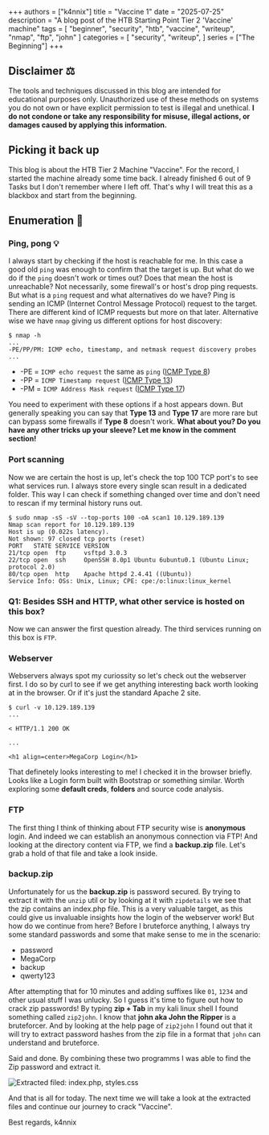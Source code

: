 +++
authors = ["k4nnix"]
title = "Vaccine 1"
date = "2025-07-25"
description = "A blog post of the HTB Starting Point Tier 2 'Vaccine' machine"
tags = [
    "beginner",
    "security",
    "htb",
    "vaccine",
    "writeup",
    "nmap",
    "ftp",
    "john"
]
categories = [
    "security",
    "writeup",
]
series = ["The Beginning"]
+++

## Disclaimer ⚖️
The tools and techniques discussed in this blog are intended for educational purposes only. Unauthorized use of these methods on systems you do not own or have explicit permission to test is illegal and unethical.
**I do not condone or take any responsibility for misuse, illegal actions, or damages caused by applying this information.**

## Picking it back up
This blog is about the HTB Tier 2 Machine "Vaccine". For the record, I started the machine already some time back. I already finished 6 out of 9 Tasks but I don't remember where I left off. That's why I will treat this as a blackbox and start from the beginning.

## Enumeration 🔬
### Ping, pong 💡
I always start by checking if the host is reachable for me. In this case a good old `ping` was enough to confirm that the target is up.
But what do we do if the `ping` doesn't work or times out? Does that mean the host is unreachable? Not necessarily, some firewall's or host's drop ping requests. But what is a `ping` request and what alternatives do we have? Ping is sending an ICMP (Internet Control Message Protocol) request to the target. There are different kind of ICMP requests but more on that later. Alternative wise we have `nmap` giving us different options for host discovery:

```shell
$ nmap -h
...
-PE/PP/PM: ICMP echo, timestamp, and netmask request discovery probes
...
```

- -PE = `ICMP echo request` the same as `ping` ([ICMP Type 8](https://www.iana.org/assignments/icmp-parameters/icmp-parameters.xhtml#icmp-parameters-codes-8)) 
- -PP = `ICMP Timestamp request` ([ICMP Type 13](https://www.iana.org/assignments/icmp-parameters/icmp-parameters.xhtml#icmp-parameters-codes-13))
- -PM = `ICMP Address Mask request` ([ICMP Type 17](https://www.iana.org/assignments/icmp-parameters/icmp-parameters.xhtml#icmp-parameters-codes-17))

You need to experiment with these options if a host appears down. But generally speaking you can say that **Type 13** and **Type 17** are more rare but can bypass some firewalls if **Type 8** doesn't work. **What about you? Do you have any other tricks up your sleeve? Let me know in the comment section!**

### Port scanning
Now we are certain the host is up, let's check the top 100 TCP port's to see what services run. I always store every single scan result in a dedicated folder. This way I can check if something changed over time and don't need to rescan if my terminal history runs out.

```shell
$ sudo nmap -sS -sV --top-ports 100 -oA scan1 10.129.189.139
Nmap scan report for 10.129.189.139
Host is up (0.022s latency).
Not shown: 97 closed tcp ports (reset)
PORT   STATE SERVICE VERSION
21/tcp open  ftp     vsftpd 3.0.3
22/tcp open  ssh     OpenSSH 8.0p1 Ubuntu 6ubuntu0.1 (Ubuntu Linux; protocol 2.0)
80/tcp open  http    Apache httpd 2.4.41 ((Ubuntu))
Service Info: OSs: Unix, Linux; CPE: cpe:/o:linux:linux_kernel
```

### Q1: Besides SSH and HTTP, what other service is hosted on this box?
Now we can answer the first question already. The third services running on this box is `FTP`.

### Webserver
Webservers always spot my curiossity so let's check out the webserver first. I do so by curl to see if we get anything interesting back worth looking at in the browser. Or if it's just the standard Apache 2 site.

```shell
$ curl -v 10.129.189.139
...

< HTTP/1.1 200 OK

...

<h1 align=center>MegaCorp Login</h1>
```

That definetely looks interesting to me! I checked it in the browser briefly. Looks like a Login form built with Bootstrap or something similar.
Worth exploring some **default creds**, **folders** and source code analysis.

### FTP
The first thing I think of thinking about FTP security wise is **anonymous** login. And indeed we can establish an anonymous connection via FTP!
And looking at the directory content via FTP, we find a **backup.zip** file. Let's grab a hold of that file and take a look inside.

### backup.zip
Unfortunately for us the **backup.zip** is password secured. By trying to extract it with the `unzip` util or by looking at it with `zipdetails` we see that the zip contains an index.php file. This is a very valuable target, as this could give us invaluable insights how the login of the webserver work!
But how do we continue from here? Before I bruteforce anything, I always try some standard passwords and some that make sense to me in the scenario:

- password
- MegaCorp
- backup
- qwerty123

After attempting that for 10 minutes and adding suffixes like `01`, `1234` and other usual stuff I was unlucky.
So I guess it's time to figure out how to crack zip passwords! By typing **zip + Tab** in my kali linux shell I found something called `zip2john`.
I know that **john aka John the Ripper** is a bruteforcer. And by looking at the help page of `zip2john` I found out that it will try to extract password hashes from the zip file in a format that `john` can understand and bruteforce.

Said and done. By combining these two programms I was able to find the Zip password and extract it.

![Extracted filed: index.php, styles.css](/img/backup-zip-deflated.png)

And that is all for today. The next time we will take a look at the extracted files and continue our journey to crack "Vaccine".

Best regards, k4nnix